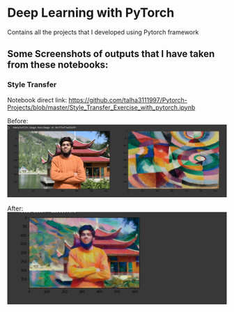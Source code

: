 # Deep Learning with PyTorch
Contains all the projects that I developed using Pytorch framework


## Some Screenshots of outputs that I have taken from these notebooks:

### Style Transfer
Notebook direct link: https://github.com/talha3111997/Pytorch-Projects/blob/master/Style_Transfer_Exercise_with_pytorch.ipynb

Before: 
![Alt text](https://github.com/talha3111997/Pytorch-Projects/blob/master/Screenshots/styleTransfer0.JPG?raw=true "Output of Style Transfer with pytorch")


After: 
![Alt text](https://github.com/talha3111997/Pytorch-Projects/blob/master/Screenshots/styleTransfer.JPG?raw=true "Output of Style Transfer with pytorch")
